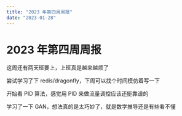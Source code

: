 ```yaml
---
title: "2023 年第四周周报"
date: "2023-01-28"
---
```


# 2023 年第四周周报

这周还有两天班要上，上班真是越来越烦了

尝试学习了下 redis/dragonfly，下周可以找个时间模仿着写一下

开始看 PID 算法，感觉用 PID 来做流量调控应该还挺靠谱的

学习了一下 GAN，想法真的是太巧妙了，就是数学推导还是有些看不懂

